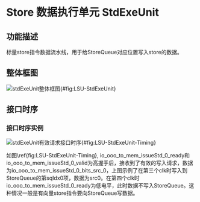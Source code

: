 # Store 数据执行单元 StdExeUnit

## 功能描述

标量store指令数据流水线，用于给StoreQueue对应位置写入store的数据。

## 整体框图
![stdExeUnit整体框图](./figure/LSU-StdExeUnit.svg){#fig:LSU-StdExeUnit}

## 接口时序

### 接口时序实例

![stdExeUnit有效请求接口时序](./figure/LSU-StdExeUnit-Timing.svg){#fig:LSU-StdExeUnit-Timing}

如图\ref{fig:LSU-StdExeUnit-Timing},
io_ooo_to_mem_issueStd_0_ready和io_ooo_to_mem_issueStd_0_valid为高握手后，接收到了有效的写入请求，数据为io_ooo_to_mem_issueStd_0_bits_src_0，上图示例了在第三个clk时写入到StoreQueue的第sqIdx0项，数据为src0。在第四个clk时io_ooo_to_mem_issueStd_0_ready为低电平，此时数据不写入StoreQueue。这种情况一般是有向量store指令要向StoreQueue写数据。

